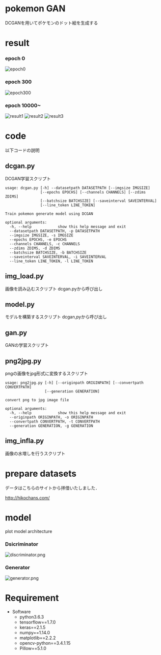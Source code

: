 # pokemon GAN

DCGANを用いてポケモンのドット絵を生成する

# result

### epoch 0
![epoch0](./images/epoch0.png)

### epoch 300
![epoch300](./images/epoch300.png)

### epoch 10000~
![result1](./images/result1.png)
![result2](./images/result2.png)
![result3](./images/result3.png)

# code
以下コードの説明

## dcgan.py
DCGAN学習スクリプト

```
usage: dcgan.py [-h] --datasetpath DATASETPATH [--imgsize IMGSIZE]
                [--epochs EPOCHS] [--channels CHANNELS] [--zdims ZDIMS]
                [--batchsize BATCHSIZE] [--saveinterval SAVEINTERVAL]
                [--line_token LINE_TOKEN]

Train pokemon generate model using DCGAN

optional arguments:
  -h, --help            show this help message and exit
  --datasetpath DATASETPATH, -p DATASETPATH
  --imgsize IMGSIZE, -s IMGSIZE
  --epochs EPOCHS, -e EPOCHS
  --channels CHANNELS, -c CHANNELS
  --zdims ZDIMS, -d ZDIMS
  --batchsize BATCHSIZE, -b BATCHSIZE
  --saveinterval SAVEINTERVAL, -i SAVEINTERVAL
  --line_token LINE_TOKEN, -l LINE_TOKEN
```

## img_load.py
画像を読み込むスクリプト
dcgan.pyから呼び出し

## model.py
モデルを構築するスクリプト
dcgan,pyから呼び出し

## gan.py
GANの学習スクリプト

## png2jpg.py
pngの画像をjpg形式に変換するスクリプト
```
usage: png2jpg.py [-h] [--originpath ORIGINPATH] [--convertpath CONVERTPATH]
                  [--generation GENERATION]

convert png to jpg image file

optional arguments:
  -h, --help            show this help message and exit
  --originpath ORIGINPATH, -o ORIGINPATH
  --convertpath CONVERTPATH, -t CONVERTPATH
  --generation GENERATION, -g GENERATION
```
## img_infla.py
画像の水増しを行うスクリプト

# prepare datasets
データはこちらのサイトから拝借いたしました．

http://hikochans.com/

# model
plot model architecture

### Dsicriminator
![discriminator.png](./images/discriminator.png)

### Generator
![generator.png](./images/generator.png)

# Requirement

- Software
    - python3.6.3
    - tensorflow==1.7.0
    - keras==2.1.5
    - numpy==1.14.0
    - matplotlib==2.2.2
    - opencv-python==3.4.1.15
    - Pillow==5.1.0
